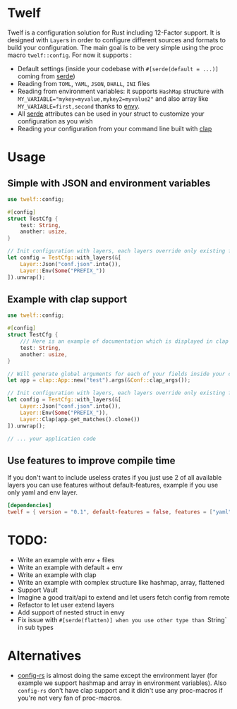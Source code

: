 # Twelf

Twelf is a configuration solution for Rust including 12-Factor support. It is designed with `Layer`s in order to configure different sources and formats to build your configuration. The main goal is to be very simple using the proc macro `twelf::config`. For now it supports : 

+ Default settings (inside your codebase with `#[serde(default = ...)]` coming from [serde](https://serde.rs))
+ Reading from `TOML`, `YAML`, `JSON`, `DHALL`, `INI` files
+ Reading from environment variables: it supports `HashMap` structure with `MY_VARIABLE="mykey=myvalue,mykey2=myvalue2"` and also array like `MY_VARIABLE=first,second` thanks to [envy](https://github.com/softprops/envy).
+ All [serde](https://serde.rs) attributes can be used in your struct to customize your configuration as you wish
+ Reading your configuration from your command line built with [clap](https://github.com/clap-rs/clap)

# Usage 

## Simple with JSON and environment variables

```rust
use twelf::config;

#[config]
struct TestCfg {
    test: String,
    another: usize,
}

// Init configuration with layers, each layers override only existing fields
let config = TestCfg::with_layers(&[
    Layer::Json("conf.json".into()),
    Layer::Env(Some("PREFIX_"))
]).unwrap();
```

## Example with clap support

```rust
use twelf::config;

#[config]
struct TestCfg {
    /// Here is an example of documentation which is displayed in clap
    test: String,
    another: usize,
}

// Will generate global arguments for each of your fields inside your configuration struct
let app = clap::App::new("test").args(&Conf::clap_args());

// Init configuration with layers, each layers override only existing fields
let config = TestCfg::with_layers(&[
    Layer::Json("conf.json".into()),
    Layer::Env(Some("PREFIX_")),
    Layer::Clap(app.get_matches().clone())
]).unwrap();

// ... your application code
```

## Use features to improve compile time

If you don't want to include useless crates if you just use 2 of all available layers you can use features without default-features, example if you use only yaml and env layer.

```toml
[dependencies]
twelf = { version = "0.1", default-features = false, features = ["yaml"] }
```

# TODO:
+ Write an example with env + files
+ Write an example with default + env
+ Write an example with clap
+ Write an example with complex structure like hashmap, array, flattened
+ Support Vault
+ Imagine a good trait/api to extend and let users fetch config from remote
+ Refactor to let user extend layers
+ Add support of nested struct in envy
+ Fix issue with `#[serde(flatten)] when you use other type than `String` in sub types


# Alternatives

+ [config-rs](https://github.com/mehcode/config-rs) is almost doing the same except the environment layer (for example we support hashmap and array in environment variables). Also `config-rs` don't have clap support and it didn't use any proc-macros if you're not very fan of proc-macros.